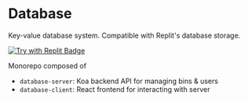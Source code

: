 # Database

Key-value database system. Compatible with Replit's database storage.

[![Try with Replit Badge](https://replit.com/badge?caption=Try%20with%20Replit)](https://replit.com/github/replit-community/database)

Monorepo composed of

-   `database-server`: Koa backend API for managing bins & users
-   `database-client`: React frontend for interacting with server
